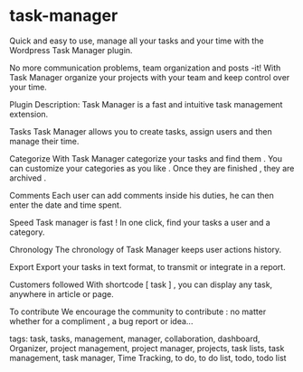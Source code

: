 # task-manager


Quick and easy to use, manage all your tasks and your time with the Wordpress Task Manager plugin. 

No more communication problems, team organization and posts -it!
With Task Manager organize your projects with your team and keep control over your time.

Plugin Description:
Task Manager is a fast and intuitive task management extension.

Tasks
Task Manager allows you to create tasks, assign users and then manage their time.

Categorize
With Task Manager categorize your tasks and find them . You can customize your categories as you like . Once they are finished , they are archived .

Comments
Each user can add comments inside his duties, he can then enter the date and time spent.

Speed
Task manager is fast ! In one click, find your tasks a user and a category.

Chronology
The chronology of Task Manager keeps user actions history.

Export
Export your tasks in text format, to transmit or integrate in a report.

Customers followed
With shortcode [ task ] , you can display any task, anywhere in article or page.

To contribute
We encourage the community to contribute : no matter whether for a compliment , a bug report or idea...




tags:
task, tasks, management, manager, collaboration, dashboard, Organizer, project management, project manager, projects, task lists, task management, task manager, Time Tracking, to do, to do list, todo, todo list